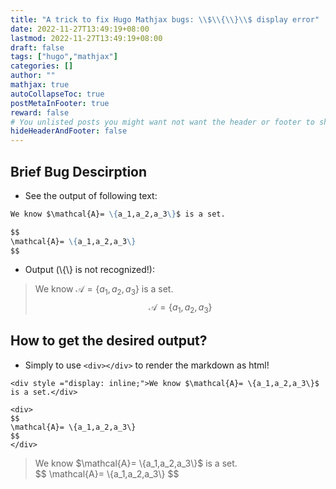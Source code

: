 ```yaml
---
title: "A trick to fix Hugo Mathjax bugs: \\$\\{\\}\\$ display error"
date: 2022-11-27T13:49:19+08:00
lastmod: 2022-11-27T13:49:19+08:00
draft: false
tags: ["hugo","mathjax"]
categories: []
author: ""
mathjax: true
autoCollapseToc: true
postMetaInFooter: true
reward: false
# You unlisted posts you might want not want the header or footer to show
hideHeaderAndFooter: false
---
```


## Brief Bug Descirption

+ See the output of following text:

```markdown
We know $\mathcal{A}= \{a_1,a_2,a_3\}$ is a set.

$$
\mathcal{A}= \{a_1,a_2,a_3\}
$$
```

+ Output (\\{\\} is not recognized!):

> We know $\mathcal{A}= \{a_1,a_2,a_3\}$ is a set.
> $$
> \mathcal{A}= \{a_1,a_2,a_3\}
> $$

## How to get the desired output?

+ Simply to use `<div></div>` to render the markdown as html! 

```markdowns
<div style ="display: inline;">We know $\mathcal{A}= \{a_1,a_2,a_3\}$ is a set.</div> 

<div>
$$
\mathcal{A}= \{a_1,a_2,a_3\}
$$
</div>
```

> <div style ="display: inline;">We know $\mathcal{A}= \{a_1,a_2,a_3\}$ is a set.</div> 
> 
> <div>
> $$
> \mathcal{A}= \{a_1,a_2,a_3\}
> $$
> </div>